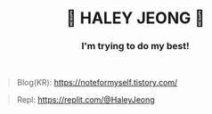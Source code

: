 <div align="center">
 
# 🐥 HALEY JEONG 🐥 

   
### **I'm trying to do my best!**  
</div>
<br/>

> Blog(KR): https://noteformyself.tistory.com/
 
 
>  Repl: https://replit.com/@HaleyJeong
